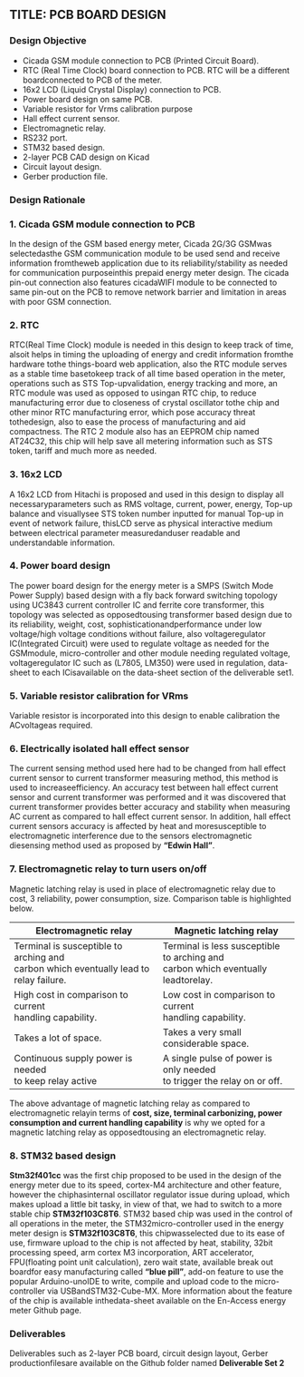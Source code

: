 ## TITLE: PCB BOARD DESIGN
### Design Objective
- Cicada GSM module connection to PCB (Printed Circuit Board).
- RTC (Real Time Clock) board connection to PCB. RTC will be a different boardconnected to PCB of the meter.
- 16x2 LCD (Liquid Crystal Display) connection to PCB.
- Power board design on same PCB.
- Variable resistor for Vrms calibration purpose
- Hall effect current sensor.
- Electromagnetic relay.
- RS232 port.
- STM32 based design.
- 2-layer PCB CAD design on Kicad
- Circuit layout design.
- Gerber production file.

### Design Rationale

### 1. Cicada GSM module connection to PCB

In the design of the GSM based energy meter, Cicada 2G/3G GSMwas selectedasthe GSM communication module to be used send and receive information fromtheweb application due to its reliability/stability as needed for communication purposeinthis prepaid energy meter design. The cicada pin-out connection also features cicadaWIFI module to be connected to same pin-out on the PCB to remove network barrier
and limitation in areas with poor GSM connection.

### 2. RTC

RTC(Real Time Clock) module is needed in this design to keep track of time, alsoit
helps in timing the uploading of energy and credit information fromthe hardware tothe things-board web application, also the RTC module serves as a stable time basetokeep track of all time based operation in the meter, operations such as STS Top-upvalidation, energy tracking and more, an RTC module was used as opposed to usingan RTC chip, to reduce manufacturing error due to closeness of crystal oscillator tothe chip and other minor RTC manufacturing error, which pose accuracy threat tothedesign, also to ease the process of manufacturing and aid compactness. The RTC
2
module also has an EEPROM chip named AT24C32, this chip will help save all
metering information such as STS token, tariff and much more as needed.

### 3. 16x2 LCD

A 16x2 LCD from Hitachi is proposed and used in this design to display all necessaryparameters such as RMS voltage, current, power, energy, Top-up balance and visuallysee STS token number inputted for manual Top-up in event of network failure, thisLCD serve as physical interactive medium between electrical parameter measuredanduser readable and understandable information.

### 4. Power board design

The power board design for the energy meter is a SMPS (Switch Mode Power Supply)
based design with a fly back forward switching topology using UC3843 current
controller IC and ferrite core transformer, this topology was selected as opposedtousing transformer based design due to its reliability, weight, cost, sophisticationandperformance under low voltage/high voltage conditions without failure, also voltageregulator IC(Integrated Circuit) were used to regulate voltage as needed for the GSMmodule, micro-controller and other module needing regulated voltage, voltageregulator IC such as (L7805, LM350) were used in regulation, data-sheet to each ICisavailable on the data-sheet section of the deliverable set1.

### 5. Variable resistor calibration for VRms

 Variable resistor is incorporated into this design to enable calibration the ACvoltageas required.

### 6. Electrically isolated hall effect sensor

The current sensing method used here had to be changed from hall effect current
sensor to current transformer measuring method, this method is used to increaseefficiency. An accuracy test between hall effect current sensor and current transformer
was performed and it was discovered that current transformer provides better
accuracy and stability when measuring AC current as compared to hall effect current
sensor. In addition, hall effect current sensors accuracy is affected by heat and moresusceptible to electromagnetic interference due to the sensors electromagnetic diesensing method used as proposed by **“Edwin Hall”**.

### 7. Electromagnetic relay to turn users on/off

Magnetic latching relay is used in place of electromagnetic relay due to cost,
3
reliability, power consumption, size. Comparison table is highlighted below.

| Electromagnetic relay |             Magnetic latching relay|
| -------- | -------- |
| Terminal is susceptible to arching and <br> carbon  which eventually lead to relay failure.                                     |                Terminal is less susceptible to arching and <br>             carbon which eventually leadtorelay.    |
| High cost in comparison to current <br> handling capability.   |             Low cost in comparison to current <br>             handling capability.   |
| Takes a lot of space.   |             Takes a very small considerable space.   |
| Continuous supply power is needed <br> to keep relay active   |             A single pulse of power is only needed <br>             to trigger the relay on or off.   |

 The above advantage of magnetic latching relay as compared to electromagnetic relayin terms of **cost, size, terminal carbonizing, power consumption and current
handling capability** is why we opted for a magnetic latching relay as opposedtousing an electromagnetic relay.

### 8. STM32 based design

**Stm32f401cc** was the first chip proposed to be used in the design of the energy meter
due to its speed, cortex-M4 architecture and other feature, however the chiphasinternal oscillator regulator issue during upload, which makes upload a little bit tasky, in view of that, we had to switch to a more stable chip **STM32f103C8T6**. STM32 based chip was used in the control of all operations in the meter, the STM32micro-controller used in the energy meter design is **STM32f103C8T6**, this chipwasselected due to its ease of use, firmware upload to the chip is not affected by heat, stability, 32bit processing speed, arm cortex M3 incorporation, ART accelerator, FPU(floating point unit calculation), zero wait state, available break out boardfor
easy manufacturing called **“blue pill”**, add-on feature to use the popular Arduino-unoIDE to write, compile and upload code to the micro-controller via USBandSTM32-Cube-MX. More information about the feature of the chip is available inthedata-sheet available on the En-Access energy meter Github page.

### Deliverables
Deliverables such as 2-layer PCB board, circuit design layout, Gerber productionfilesare available on the Github folder named **Deliverable Set 2**
